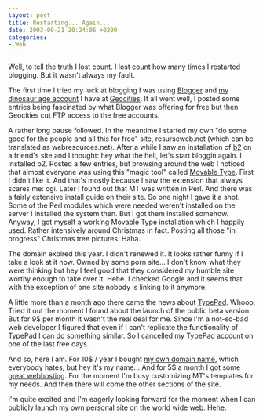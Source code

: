 ```yaml
---
layout: post
title: Restarting... Again...
date: 2003-09-21 20:24:06 +0200
categories:
- Web
---
```

Well, to tell the truth I lost count. I lost count how many times I restarted blogging. But it wasn't always my fault.

The first time I tried my luck at blogging I was using <a href="http://www.blogger.com" title="Oldies goldies">Blogger</a> and <a href="http://www.geocities.com/rusiczkij/">my dinosaur age account</a> I have at <a href="http://www.geocities.com" title="Yuk!">Geocities</a>. It all went well, I posted some entries being fascinated by what Blogger was offering for free but then Geocities cut FTP access to the free accounts.

A rather long pause followed. In the meantime I started my own "do some good for the people and all this for free" site, resurseweb.net (which can be translated as webresources.net). After a while I saw an installation of <a href="http://cafelog.com/" title="A nice weblog tool written in PHP">b2</a> on a friend's site and I thought: hey what the hell, let's start bloggin again. I installed b2. Posted a few entries, but browsing around the web I noticed that almost everyone was using this "magic tool" called <a href="http://www.movabletype.org">Movable Type</a>. First I didn't like it. And that's mostly because I saw the extension that always scares me: cgi. Later I found out that MT was written in Perl. And there was a fairly extensive  install guide on their site. So one night I gave it a shot. Some of the Perl modules which were needed weren't installed on the server I installed the system then. But I got them installed somehow. Anyway, I got myself a working Movable Type installation which I happily used. Rather intensively around Christmas in fact. Posting all those "in progress" Christmas tree pictures. Haha.

The domain expired this year. I didn't renewed it. It looks rather funny if I take a look at it now. Owned by some porn site... I don't know what they were thinking but hey I feel good that they considered my humble site worthy enough to take over it. Hehe. I checked Google and it seems that with the exception of one site nobody is linking to it anymore.

A little more than a month ago there came the news about <a href="http://www.typepad.com" title="Great blogging service!">TypePad</a>. Whooo. Tried it out the moment I found about the launch of the public beta version. But for 9$ per month it wasn't the real deal for me. Since I'm a not-so-bad web developer I figured that even if I can't replicate the functionality of TypePad I can do something similar. So I cancelled my TypePad account on one of the last free days.

And so, here I am. For 10$ / year I bought <a href="http://www.rusiczki.net" title="Welcome :)">my own domain name</a>, which everybody hates, but hey it's my name... And for 5$ a month I got some <a href="http://www.totalchoicehosting.com/" title="Total Choice Hosting">great webhosting</a>. For the moment I'm busy customizing MT's templates for my needs. And then there will come the other sections of the site.

I'm quite excited and I'm eagerly looking forward for the moment when I can publicly launch my own personal site on the world wide web. Hehe.
